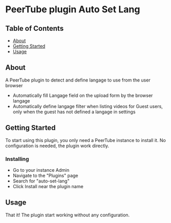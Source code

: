 # PeerTube plugin Auto Set Lang

## Table of Contents

- [About](#about)
- [Getting Started](#getting_started)
- [Usage](#usage)

## About <a name = "about"></a>

A PeerTube plugin to detect and define langage to use from the user browser
- Automatically fill Langage field on the upload form by the browser langage
- Automatically define langage filter when listing videos for Guest users, only when the guest has not defined a langage in settings

## Getting Started <a name = "getting_started"></a>

To start using this plugin, you only need a PeerTube instance to install it. No configuration is needed, the plugin work directly.

### Installing

- Go to your instance Admin
- Navigate to the "Plugins" page
- Search for "auto-set-lang"
- Click Install near the plugin name

## Usage <a name = "usage"></a>

That it! The plugin start working without any configuration.
